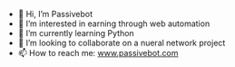 - 👋 Hi, I’m Passivebot
- 👀 I’m interested in earning through web automation
- 🌱 I’m currently learning Python
- 💞️ I’m looking to collaborate on a nueral network project
- 📫 How to reach me: www.passivebot.com

<!---
passivebot/passivebot is a ✨ special ✨ repository because its `README.md` (this file) appears on your GitHub profile.
You can click the Preview link to take a look at your changes.
--->
